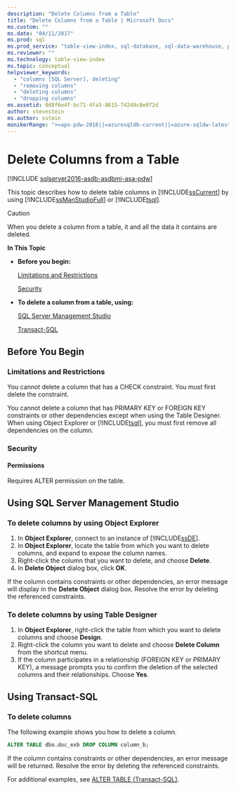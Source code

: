 ```yaml
---
description: "Delete Columns from a Table"
title: "Delete Columns from a Table | Microsoft Docs"
ms.custom: ""
ms.date: "04/11/2017"
ms.prod: sql
ms.prod_service: "table-view-index, sql-database, sql-data-warehouse, pdw"
ms.reviewer: ""
ms.technology: table-view-index
ms.topic: conceptual
helpviewer_keywords: 
  - "columns [SQL Server], deleting"
  - "removing columns"
  - "deleting columns"
  - "dropping columns"
ms.assetid: 0d8f6e4f-bc71-4fa3-8615-74249c8e072d
author: stevestein
ms.author: sstein
monikerRange: ">=aps-pdw-2016||=azuresqldb-current||=azure-sqldw-latest||>=sql-server-2016||=sqlallproducts-allversions||>=sql-server-linux-2017||=azuresqldb-mi-current"
---
```

# Delete Columns from a Table

[!INCLUDE [sqlserver2016-asdb-asdbmi-asa-pdw](../../includes/applies-to-version/sqlserver2016-asdb-asdbmi-asa-pdw.md)]

This topic describes how to delete table columns in [!INCLUDE[ssCurrent](../../includes/sscurrent-md.md)] by using [!INCLUDE[ssManStudioFull](../../includes/ssmanstudiofull-md.md)] or [!INCLUDE[tsql](../../includes/tsql-md.md)].

> [!CAUTION]
> When you delete a column from a table, it and all the data it contains are deleted.

 **In This Topic**

- **Before you begin:**

   [Limitations and Restrictions](#Restrictions)

   [Security](#Security)

- **To delete a column from a table, using:**

   [SQL Server Management Studio](#SSMSProcedure)

   [Transact-SQL](#TsqlProcedure)

## <a name="BeforeYouBegin"></a> Before You Begin

### <a name="Restrictions"></a> Limitations and Restrictions

You cannot delete a column that has a CHECK constraint. You must first delete the constraint.

You cannot delete a column that has PRIMARY KEY or FOREIGN KEY constraints or other dependencies except when using the Table Designer. When using Object Explorer or [!INCLUDE[tsql](../../includes/tsql-md.md)], you must first remove all dependencies on the column.

### <a name="Security"></a> Security

#### <a name="Permissions"></a> Permissions

Requires ALTER permission on the table.

## <a name="SSMSProcedure"></a> Using SQL Server Management Studio

### To delete columns by using Object Explorer

1. In **Object Explorer**, connect to an instance of [!INCLUDE[ssDE](../../includes/ssde-md.md)].
2. In **Object Explorer**, locate the table from which you want to delete columns, and expand to expose the column names.
3. Right-click the column that you want to delete, and choose **Delete**.
4. In **Delete Object** dialog box, click **OK**.

If the column contains constraints or other dependencies, an error message will display in the **Delete Object** dialog box. Resolve the error by deleting the referenced constraints.

### To delete columns by using Table Designer

1. In **Object Explorer**, right-click the table from which you want to delete columns and choose **Design**.
2. Right-click the column you want to delete and choose **Delete Column** from the shortcut menu.
3. If the column participates in a relationship (FOREIGN KEY or PRIMARY KEY), a message prompts you to confirm the deletion of the selected columns and their relationships. Choose **Yes**.

## <a name="TsqlProcedure"></a> Using Transact-SQL

### To delete columns

The following example shows you how to delete a column.

```sql
ALTER TABLE dbo.doc_exb DROP COLUMN column_b;
```

If the column contains constraints or other dependencies, an error message will be returned. Resolve the error by deleting the referenced constraints.

For additional examples, see [ALTER TABLE &#40;Transact-SQL&#41;](../../t-sql/statements/alter-table-transact-sql.md).

## <a name="FollowUp"></a>
